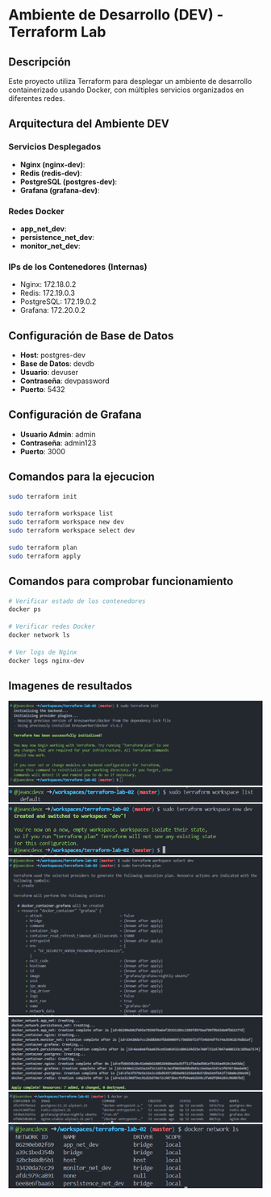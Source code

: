 # Ambiente de Desarrollo (DEV) - Terraform Lab

## Descripción

Este proyecto utiliza Terraform para desplegar un ambiente de desarrollo containerizado usando Docker, con múltiples servicios organizados en diferentes redes.

## Arquitectura del Ambiente DEV

### Servicios Desplegados

- **Nginx (nginx-dev)**:
- **Redis (redis-dev)**:
- **PostgreSQL (postgres-dev)**:
- **Grafana (grafana-dev)**:

### Redes Docker

- **app_net_dev**:
- **persistence_net_dev**:
- **monitor_net_dev**:

### IPs de los Contenedores (Internas)

- Nginx: 172.18.0.2
- Redis: 172.19.0.3
- PostgreSQL: 172.19.0.2
- Grafana: 172.20.0.2

## Configuración de Base de Datos

- **Host**: postgres-dev
- **Base de Datos**: devdb
- **Usuario**: devuser
- **Contraseña**: devpassword
- **Puerto**: 5432

## Configuración de Grafana

- **Usuario Admin**: admin
- **Contraseña**: admin123
- **Puerto**: 3000

## Comandos para la ejecucion

```bash
sudo terraform init

sudo terraform workspace list
sudo terraform workspace new dev
sudo terraform workspace select dev

sudo terraform plan
sudo terraform apply
```

## Comandos para comprobar funcionamiento

```bash
# Verificar estado de los contenedores
docker ps

# Verificar redes Docker
docker network ls

# Ver logs de Nginx
docker logs nginx-dev
```

## Imagenes de resultados

![](./images/01.png)
![](./images/02.png)
![](./images/03.png)
![](./images/04.png)
![](./images/05.png)
![](./images/06.png)
![](./images/07.png)
